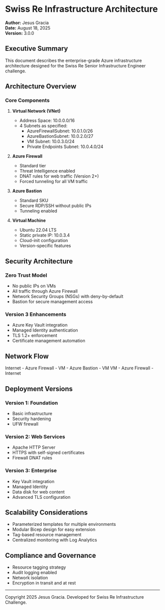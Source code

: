 # Swiss Re Infrastructure Architecture

**Author:** Jesus Gracia  
**Date:** August 18, 2025  
**Version:** 3.0.0

## Executive Summary

This document describes the enterprise-grade Azure infrastructure architecture designed for the Swiss Re Senior Infrastructure Engineer challenge.

## Architecture Overview

### Core Components

1. **Virtual Network (VNet)**
   - Address Space: 10.0.0.0/16
   - 4 Subnets as specified:
     - AzureFirewallSubnet: 10.0.1.0/26
     - AzureBastionSubnet: 10.0.2.0/27
     - VM Subnet: 10.0.3.0/24
     - Private Endpoints Subnet: 10.0.4.0/24

2. **Azure Firewall**
   - Standard tier
   - Threat Intelligence enabled
   - DNAT rules for web traffic (Version 2+)
   - Forced tunneling for all VM traffic

3. **Azure Bastion**
   - Standard SKU
   - Secure RDP/SSH without public IPs
   - Tunneling enabled

4. **Virtual Machine**
   - Ubuntu 22.04 LTS
   - Static private IP: 10.0.3.4
   - Cloud-init configuration
   - Version-specific features

## Security Architecture

### Zero Trust Model

- No public IPs on VMs
- All traffic through Azure Firewall
- Network Security Groups (NSGs) with deny-by-default
- Bastion for secure management access

### Version 3 Enhancements

- Azure Key Vault integration
- Managed Identity authentication
- TLS 1.2+ enforcement
- Certificate management automation

## Network Flow

Internet - Azure Firewall - VM
         - Azure Bastion - VM
VM - Azure Firewall - Internet

## Deployment Versions

### Version 1: Foundation
- Basic infrastructure
- Security hardening
- UFW firewall

### Version 2: Web Services
- Apache HTTP Server
- HTTPS with self-signed certificates
- Firewall DNAT rules

### Version 3: Enterprise
- Key Vault integration
- Managed Identity
- Data disk for web content
- Advanced TLS configuration

## Scalability Considerations

- Parameterized templates for multiple environments
- Modular Bicep design for easy extension
- Tag-based resource management
- Centralized monitoring with Log Analytics

## Compliance and Governance

- Resource tagging strategy
- Audit logging enabled
- Network isolation
- Encryption in transit and at rest

---

Copyright 2025 Jesus Gracia. Developed for Swiss Re Infrastructure Challenge.